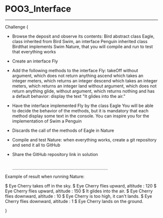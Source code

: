 # POO3_Interface
_______________________________________________________________________________________________________________________________

Challenge {

* Browse the deposit and observe its contents:
    Bird abstract class
    Eagle, class inherited from Bird
    Swim, an interface
    Penguin inherited class Birdthat implements Swim
    Nature, that you will compile and run to test that everything works
* Create an interface Fly
* Add the following methods to the interface Fly:
    takeOff without argument, which does not return anything
    ascend which takes an integer meters, which returns an integer
    descend which takes an integer meters, which returns an integer
    land without argument, which does not return anything
    glide, without argument, which returns nothing and has a default behavior: display the text "It glides into the air."
* Have the interface implemented Fly by the class Eagle
    You will be able to decide the behavior of the methods, but it is mandatory that each method display some text in the         console.
    You can inspire you for the implementation of Swim a Penguin
* Discards the call of the methods of Eagle in Nature
* Compile and test Nature: when everything works, create a git repository and send it all to GitHub
* Share the GitHub repository link in solution

                                        ____________________________________________  
                                        
Example of result when running Nature:

$ Eye Cherry takes off in the sky.
$ Eye Cherry flies upward, altitude : 120
$ Eye Cherry flies upward, altitude : 150
$ It glides into the air.
$ Eye Cherry flies downward, altitude : 10
$ Eye Cherry is too high, it can't lands.
$ Eye Cherry flies downward, altitude : 1
$ Eye Cherry lands on the ground.

}
